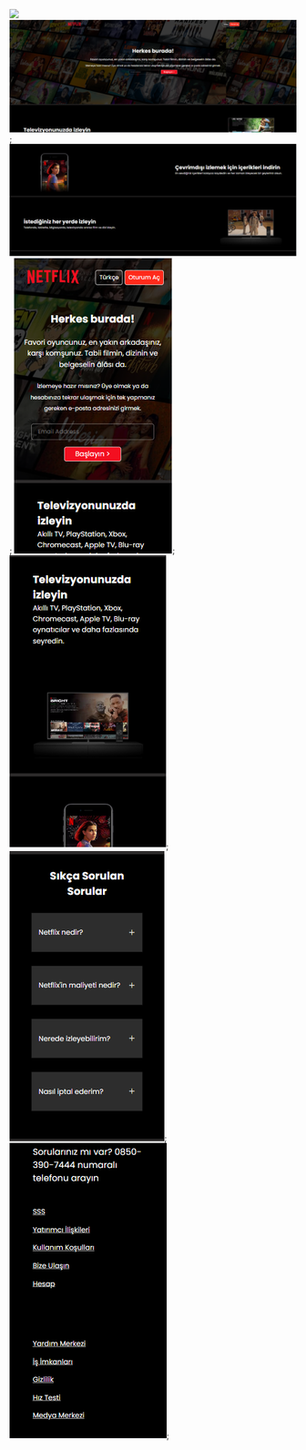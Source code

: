 ![](https://github.com/sumeyyeyegen/responsive-web-designs/blob/main/netflix-clone/images/Coder%20Barista-Netflix%20-%20Google%20Chrome%202024-03-17%2003-57-37%20(1).gif)
![](https://github.com/sumeyyeyegen/responsive-web-designs/blob/main/netflix-clone/images/screenshot5.PNG);
![](https://github.com/sumeyyeyegen/responsive-web-designs/blob/main/netflix-clone/images/screenshot6.PNG);
![](https://github.com/sumeyyeyegen/responsive-web-designs/blob/main/netflix-clone/images/screenshot1.PNG);
![](https://github.com/sumeyyeyegen/responsive-web-designs/blob/main/netflix-clone/images/screenshot2.PNG);
![](https://github.com/sumeyyeyegen/responsive-web-designs/blob/main/netflix-clone/images/screenshot3.PNG);
![](https://github.com/sumeyyeyegen/responsive-web-designs/blob/main/netflix-clone/images/screenshot4.PNG);